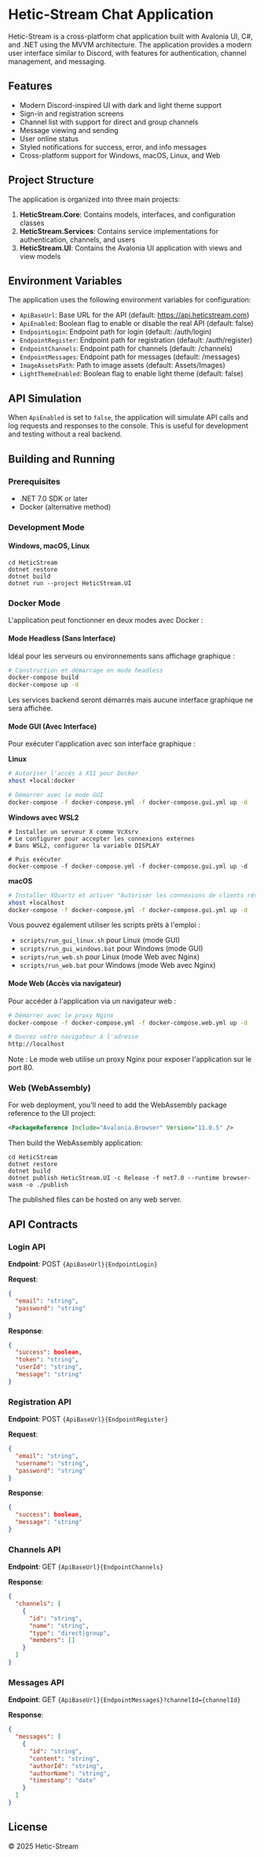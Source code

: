 # Hetic-Stream Chat Application

Hetic-Stream is a cross-platform chat application built with Avalonia UI, C#, and .NET using the MVVM architecture. The application provides a modern user interface similar to Discord, with features for authentication, channel management, and messaging.

## Features

- Modern Discord-inspired UI with dark and light theme support
- Sign-in and registration screens
- Channel list with support for direct and group channels
- Message viewing and sending
- User online status
- Styled notifications for success, error, and info messages
- Cross-platform support for Windows, macOS, Linux, and Web

## Project Structure

The application is organized into three main projects:

1. **HeticStream.Core**: Contains models, interfaces, and configuration classes
2. **HeticStream.Services**: Contains service implementations for authentication, channels, and users
3. **HeticStream.UI**: Contains the Avalonia UI application with views and view models

## Environment Variables

The application uses the following environment variables for configuration:

- `ApiBaseUrl`: Base URL for the API (default: https://api.heticstream.com)
- `ApiEnabled`: Boolean flag to enable or disable the real API (default: false)
- `EndpointLogin`: Endpoint path for login (default: /auth/login)
- `EndpointRegister`: Endpoint path for registration (default: /auth/register)
- `EndpointChannels`: Endpoint path for channels (default: /channels)
- `EndpointMessages`: Endpoint path for messages (default: /messages)
- `ImageAssetsPath`: Path to image assets (default: Assets/Images)
- `LightThemeEnabled`: Boolean flag to enable light theme (default: false)

## API Simulation

When `ApiEnabled` is set to `false`, the application will simulate API calls and log requests and responses to the console. This is useful for development and testing without a real backend.

## Building and Running

### Prerequisites

- .NET 7.0 SDK or later
- Docker (alternative method)

### Development Mode

#### Windows, macOS, Linux

```
cd HeticStream
dotnet restore
dotnet build
dotnet run --project HeticStream.UI
```

### Docker Mode

L'application peut fonctionner en deux modes avec Docker :

#### Mode Headless (Sans Interface)

Idéal pour les serveurs ou environnements sans affichage graphique :

```bash
# Construction et démarrage en mode headless
docker-compose build
docker-compose up -d
```

Les services backend seront démarrés mais aucune interface graphique ne sera affichée.

#### Mode GUI (Avec Interface)

Pour exécuter l'application avec son interface graphique :

**Linux**
```bash
# Autoriser l'accès à X11 pour Docker
xhost +local:docker

# Démarrer avec le mode GUI
docker-compose -f docker-compose.yml -f docker-compose.gui.yml up -d
```

**Windows avec WSL2**
```
# Installer un serveur X comme VcXsrv
# Le configurer pour accepter les connexions externes
# Dans WSL2, configurer la variable DISPLAY

# Puis exécuter
docker-compose -f docker-compose.yml -f docker-compose.gui.yml up -d
```

**macOS**
```bash
# Installer XQuartz et activer "Autoriser les connexions de clients réseau"
xhost +localhost
docker-compose -f docker-compose.yml -f docker-compose.gui.yml up -d
```

Vous pouvez également utiliser les scripts prêts à l'emploi :
- `scripts/run_gui_linux.sh` pour Linux (mode GUI)
- `scripts/run_gui_windows.bat` pour Windows (mode GUI)
- `scripts/run_web.sh` pour Linux (mode Web avec Nginx)
- `scripts/run_web.bat` pour Windows (mode Web avec Nginx)

#### Mode Web (Accès via navigateur)

Pour accéder à l'application via un navigateur web :

```bash
# Démarrer avec le proxy Nginx
docker-compose -f docker-compose.yml -f docker-compose.web.yml up -d

# Ouvrez votre navigateur à l'adresse
http://localhost
```

Note : Le mode web utilise un proxy Nginx pour exposer l'application sur le port 80.

### Web (WebAssembly)

For web deployment, you'll need to add the WebAssembly package reference to the UI project:

```xml
<PackageReference Include="Avalonia.Browser" Version="11.0.5" />
```

Then build the WebAssembly application:

```
cd HeticStream
dotnet restore
dotnet build
dotnet publish HeticStream.UI -c Release -f net7.0 --runtime browser-wasm -o ./publish
```

The published files can be hosted on any web server.

## API Contracts

### Login API

**Endpoint**: POST `{ApiBaseUrl}{EndpointLogin}`

**Request**:
```json
{
  "email": "string",
  "password": "string"
}
```

**Response**:
```json
{
  "success": boolean,
  "token": "string",
  "userId": "string",
  "message": "string"
}
```

### Registration API

**Endpoint**: POST `{ApiBaseUrl}{EndpointRegister}`

**Request**:
```json
{
  "email": "string",
  "username": "string",
  "password": "string"
}
```

**Response**:
```json
{
  "success": boolean,
  "message": "string"
}
```

### Channels API

**Endpoint**: GET `{ApiBaseUrl}{EndpointChannels}`

**Response**:
```json
{
  "channels": [
    {
      "id": "string",
      "name": "string",
      "type": "direct|group",
      "members": []
    }
  ]
}
```

### Messages API

**Endpoint**: GET `{ApiBaseUrl}{EndpointMessages}?channelId={channelId}`

**Response**:
```json
{
  "messages": [
    {
      "id": "string",
      "content": "string",
      "authorId": "string",
      "authorName": "string",
      "timestamp": "date"
    }
  ]
}
```

## License

© 2025 Hetic-Stream